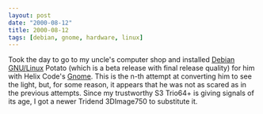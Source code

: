 ```yaml
---
layout: post
date: "2000-08-12"
title: 2000-08-12
tags: [debian, gnome, hardware, linux]
---
```

Took the day to go to my uncle's computer shop and installed
[Debian GNU/Linux](http://www.debian.org) Potato (which is a beta
release with final release quality) for him with Helix Code's
[Gnome](http://www.helixcode.com). This is the n-th attempt at
converting him to see the light, but, for some reason, it appears
that he was not as scared as in the previous attempts. Since my
trustworthy S3 Trio64+ is giving signals of its age, I got a newer
Tridend 3DImage750 to substitute it.
